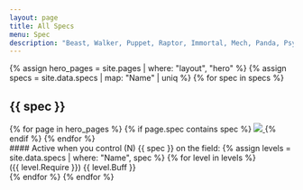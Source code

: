 ```yaml
---
layout: page
title: All Specs
menu: Spec
description: "Beast, Walker, Puppet, Raptor, Immortal, Mech, Panda, Psyker, Marine, Air Force, Kraken, Insectoid, Rider. Read more about all AOE Spec (Race), tips and guide about how to use them wisely!"
---
```

{% assign hero_pages = site.pages | where: "layout", "hero" %}
{% assign specs = site.data.specs | map: "Name" | uniq %}
{% for spec in specs %}
## {{ spec }}
<div class="heroes">
    {% for page in hero_pages %}
        {% if page.spec contains spec %}
            <a href="{{page.url}}" title="{{page.title}}">
                <img src="/assets/img/heroes/avatar/{{page.title}}.png"/>
            </a>
        {% endif %}
    {% endfor %}
</div>
#### Active when you control (N) {{ spec }} on the field:
{% assign levels = site.data.specs | where: "Name", spec %}
{% for level in levels %}
<div>({{ level.Require }}) {{ level.Buff }}</div>
{% endfor %}
{% endfor %}
